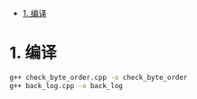 
<!-- TOC -->

- [1. 编译](#1-编译)

<!-- /TOC -->


<a id="markdown-1-编译" name="1-编译"></a>
# 1. 编译

```bash
g++ check_byte_order.cpp -o check_byte_order
g++ back_log.cpp -o back_log
```